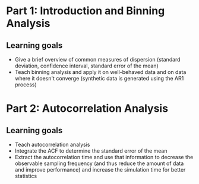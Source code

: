 # Part 1: Introduction and Binning Analysis

## Learning goals

* Give a brief overview of common measures of dispersion (standard deviation,
  confidence interval, standard error of the mean)
* Teach binning analysis and apply it on well-behaved data and on data where
  it doesn't converge (synthetic data is generated using the AR1 process)

# Part 2: Autocorrelation Analysis

## Learning goals

* Teach autocorrelation analysis
* Integrate the ACF to determine the standard error of the mean
* Extract the autocorrelation time and use that information to decrease the
  observable sampling frequency (and thus reduce the amount of data and
  improve performance) and increase the simulation time for better statistics
